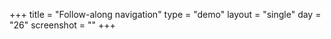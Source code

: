 +++
title = "Follow-along navigation"
type = "demo"
layout = "single"
day = "26"
screenshot = ""
+++